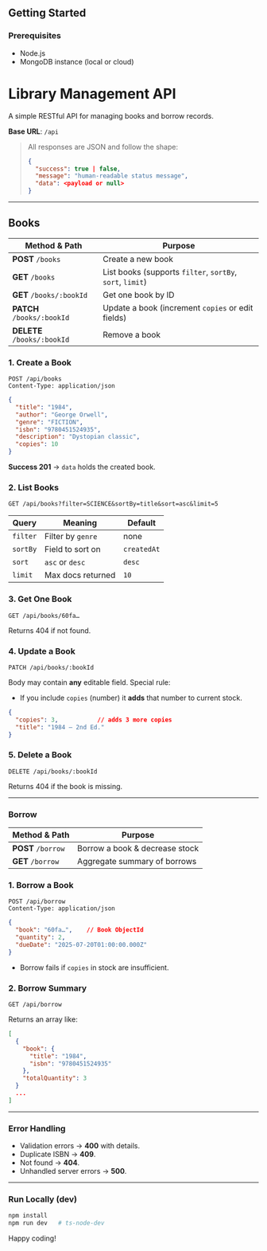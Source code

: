 
## Getting Started

### Prerequisites

- Node.js
- MongoDB instance (local or cloud)

# Library Management API

A simple RESTful API for managing books and borrow records.

 **Base URL**: `/api`

> All responses are JSON and follow the shape:
>
> ```json
> {
>   "success": true | false,
>   "message": "human‑readable status message",
>   "data": <payload or null>
> }
> ```

---

##  Books

| Method & Path               | Purpose                                                   |
| --------------------------- | --------------------------------------------------------- |
| **POST** `/books`           | Create a new book                                         |
| **GET** `/books`            | List books (supports `filter`, `sortBy`, `sort`, `limit`) |
| **GET** `/books/:bookId`    | Get one book by ID                                        |
| **PATCH** `/books/:bookId`  | Update a book (increment `copies` or edit fields)         |
| **DELETE** `/books/:bookId` | Remove a book                                             |

### 1. Create a Book

```
POST /api/books
Content‑Type: application/json
```

```json
{
  "title": "1984",
  "author": "George Orwell",
  "genre": "FICTION",
  "isbn": "9780451524935",
  "description": "Dystopian classic",
  "copies": 10
}
```

**Success 201** → `data` holds the created book.

### 2. List Books

```
GET /api/books?filter=SCIENCE&sortBy=title&sort=asc&limit=5
```

| Query    | Meaning           | Default     |
| -------- | ----------------- | ----------- |
| `filter` | Filter by `genre` |  none       |
| `sortBy` | Field to sort on  | `createdAt` |
| `sort`   | `asc` or `desc`   | `desc`      |
| `limit`  | Max docs returned | `10`        |

### 3. Get One Book

```
GET /api/books/60fa…
```

Returns 404 if not found.

### 4. Update a Book

```
PATCH /api/books/:bookId
```

Body may contain **any** editable field. Special rule:

- If you include `copies` (number) it **adds** that number to current stock.

```json
{
  "copies": 3,           // adds 3 more copies
  "title": "1984 – 2nd Ed."
}
```

### 5. Delete a Book

```
DELETE /api/books/:bookId
```

Returns 404 if the book is missing.

---

###  Borrow

| Method & Path      | Purpose                        |
| ------------------ | ------------------------------ |
| **POST** `/borrow` | Borrow a book & decrease stock |
| **GET**  `/borrow` | Aggregate summary of borrows   |

### 1. Borrow a Book

```
POST /api/borrow
Content‑Type: application/json
```

```json
{
  "book": "60fa…",    // Book ObjectId
  "quantity": 2,
  "dueDate": "2025-07-20T01:00:00.000Z"
}
```

- Borrow fails if `copies` in stock are insufficient.

### 2. Borrow Summary

```
GET /api/borrow
```

Returns an array like:

```json
[
  {
    "book": {
      "title": "1984",
      "isbn": "9780451524935"
    },
    "totalQuantity": 3
  }
  ...
]
```

---

### Error Handling

- Validation errors → **400** with details.
- Duplicate ISBN → **409**.
- Not found → **404**.
- Unhandled server errors → **500**.

---

### Run Locally (dev)

```bash
npm install
npm run dev   # ts‑node‑dev
```

Happy coding!

